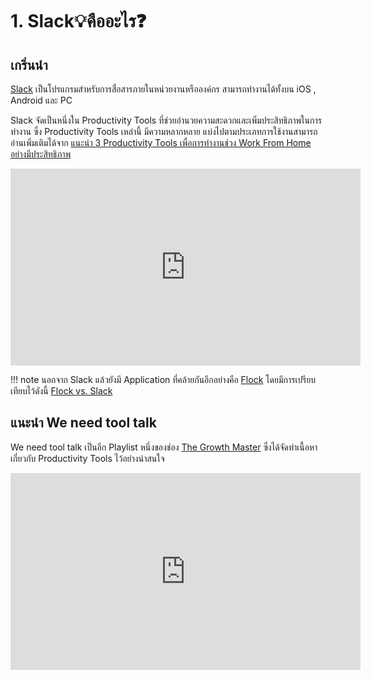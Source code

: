 # 1. Slack💡คืออะไร❓

## เกริ่นนำ

[Slack](https://www.slack.com) เป็นโปรแกรมสำหรับการสื่อสารภายในหน่วยงานหรือองค์กร สามารถทำงานได้ทั้งบน iOS , Android และ PC 

Slack จัดเป็นหนึ่งใน Productivity Tools ที่ช่วยอำนวยความสะดวกและเพิ่มประสิทธิภาพในการทำงาน ซึ่ง Productivity Tools เหล่านี้ มีความหลากหลาย แบ่งไปตามประเภทการใช้งานสามารถอ่านเพิ่มเติมได้จาก [แนะนำ 3 Productivity Tools เพื่อการทำงานช่วง Work From Home อย่างมีประสิทธิภาพ](https://thegrowthmaster.com/trends/3-recommend-productivity-tools-for-work-from-home)

<div class="iframe-container"><iframe width="560" height="315" src="https://www.youtube.com/embed/6wjmH5qL3Ms" title="YouTube video player" frameborder="0" allow="accelerometer; autoplay; clipboard-write; encrypted-media; gyroscope; picture-in-picture" allowfullscreen></iframe></div>

!!! note
    นอกจาก Slack แล้วยังมี Application ที่คล้ายกันอีกอย่างคือ [Flock](https://www.flock.com) โดยมีการเปรียบเทียบไว้ดังนี้ [Flock vs. Slack](https://pumble.com/blog/slack-vs-flock/)

## แนะนำ We need tool talk 

We need tool talk เป็นอีก Playlist หนึ่งของช่อง [The Growth Master](https://www.youtube.com/channel/UCmquinb6m_TpOzn5J_fCdFA) ซึ่งได้จัดทำเนื้อหาเกี่ยวกับ Productivity Tools ไว้อย่างน่าสนใจ 

<div class="iframe-container">
<iframe width="560" height="315" src="https://www.youtube.com/embed/w_WsZmwr0Zk" title="YouTube video player" frameborder="0" allow="accelerometer; autoplay; clipboard-write; encrypted-media; gyroscope; picture-in-picture" allowfullscreen></iframe>
</div>

